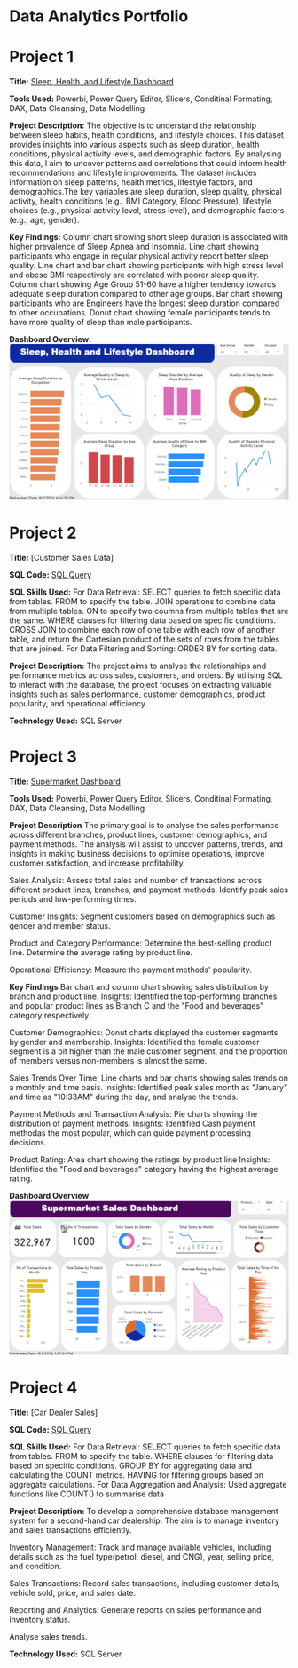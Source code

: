 # Data Analytics Portfolio
# Project 1
**Title:** [Sleep, Health, and Lifestyle Dashboard](https://github.com/Oluwatbo/oluwatbo.github.io/blob/main/Sleep_Health_Lifestyle%20Dataset.pbix)

**Tools Used:** Powerbi, Power Query Editor, Slicers, Conditinal Formating, DAX, Data Cleansing, Data Modelling

**Project Description:** The objective is to understand the relationship between sleep habits, health conditions, and lifestyle choices. This dataset provides insights into various aspects such as sleep duration, health conditions, physical activity levels, and demographic factors. By analysing this data, I aim to uncover patterns and correlations that could inform health recommendations and lifestyle improvements. The dataset includes information on sleep patterns, health metrics, lifestyle factors, and demographics.The key variables are sleep duration, sleep quality, physical activity, health conditions (e.g., BMI Category, Blood Pressure), lifestyle choices (e.g., physical activity level, stress level), and demographic factors (e.g., age, gender).

**Key Findings:** Column chart showing short sleep duration is associated with higher prevalence of Sleep Apnea and Insomnia.
                  Line chart showing participants who engage in regular physical activity report better sleep quality.
                  Line chart and bar chart showing participants with high stress level and obese BMI respectively are correlated with poorer sleep quality.
                  Column chart showing Age Group 51-60 have a higher tendency towards adequate sleep duration compared to other age groups.
                  Bar chart showing participants who are Engineers have the longest sleep duration compared to other occupations.
                  Donut chart showing female participants tends to have more quality of sleep than male participants.

**Dashboard Overview:**
![Sleep_Dashboard](Sleep_Dashboard.png)

# Project 2
**Title:** [Customer Sales Data]

**SQL Code:** [SQL Query](https://github.com/Oluwatbo/oluwatbo.github.io/blob/main/Sales_Data.SQL)

**SQL Skills Used:** For Data Retrieval: 
                      SELECT queries to fetch specific data from tables.
                      FROM to specify the table.
                      JOIN operations to combine data from multiple tables.
                      ON to specify two coumns from multiple tables that are the same.
                      WHERE clauses for filtering data based on specific conditions.
                      CROSS JOIN to combine each row of one table with each row of another table, and return the Cartesian product of the sets of rows from the tables that are joined.
                     For Data Filtering and Sorting:
                      ORDER BY for sorting data.
                      
**Project Description:** The project aims to analyse the relationships and performance metrics across sales, customers, and orders. By utilising SQL to interact with the database, the project focuses on extracting valuable insights such as sales performance, customer demographics, product popularity, and operational efficiency.

**Technology Used:** SQL Server

# Project 3
**Title:** [Supermarket Dashboard](https://github.com/Oluwatbo/oluwatbo.github.io/blob/main/Supermarket%20Sales%20Dashboard.pbix)

**Tools Used:** Powerbi, Power Query Editor, Slicers, Conditinal Formating, DAX, Data Cleansing, Data Modelling

**Project Description** The primary goal is to analyse the sales performance across different branches, product lines, customer demographics, and payment methods. The analysis will assist to uncover patterns, trends, and insights in making business decisions to optimise operations, improve customer satisfaction, and increase profitability.

Sales Analysis:
Assess total sales and number of transactions across different product lines, branches, and payment methods.
Identify peak sales periods and low-performing times.

Customer Insights:
Segment customers based on demographics such as gender and member status.

Product and Category Performance:
Determine the best-selling product line.
Determine the average rating by product line.

Operational Efficiency:
Measure the payment methods' popularity.

**Key Findings** Bar chart and column chart showing sales distribution by branch and product line. 
Insights: Identified the top-performing branches and popular product lines as Branch C and the "Food and beverages" category respectively.

Customer Demographics: Donut charts displayed the customer segments by gender and membership.
Insights: Identified the female customer segment is a bit higher than the male customer segment, and the proportion of members versus non-members is almost the same. 

Sales Trends Over Time: Line charts and bar charts showing sales trends on a monthly and time basis.
Insights: Identified peak sales month as "January" and time as "10:33AM" during the day, and analyse the trends.

Payment Methods and Transaction Analysis: Pie charts showing the distribution of payment methods.
Insights: Identified Cash payment methodas the most popular, which can guide payment processing decisions.

Product Rating: Area chart showing the ratings by product line
Insights: Identified the "Food and beverages" category having the highest average rating.

**Dashboard Overview**
![Supermarket_Dashboard](Supermarket_Dashboard.png)

# Project 4
**Title:** [Car Dealer Sales]

**SQL Code:** [SQL Query](https://github.com/Oluwatbo/oluwatbo.github.io/blob/main/Car_Dealer.SQL)

**SQL Skills Used:** For Data Retrieval: 
                      SELECT queries to fetch specific data from tables.
                      FROM to specify the table.
                      WHERE clauses for filtering data based on specific conditions.
                      GROUP BY for aggregating data and calculating the COUNT metrics.
                      HAVING for filtering groups based on aggregate calculations.
                     For Data Aggregation and Analysis:
                      Used aggregate functions like COUNT() to summarise data

**Project Description:** To develop a comprehensive database management system for a second-hand car dealership. The aim is to manage inventory and sales transactions efficiently.

Inventory Management: Track and manage available vehicles, including details such as the fuel type(petrol, diesel, and CNG), year, selling price, and condition.

Sales Transactions: Record sales transactions, including customer details, vehicle sold, price, and sales date.

Reporting and Analytics: Generate reports on sales performance and inventory status.

Analyse sales trends.

**Technology Used:** SQL Server
